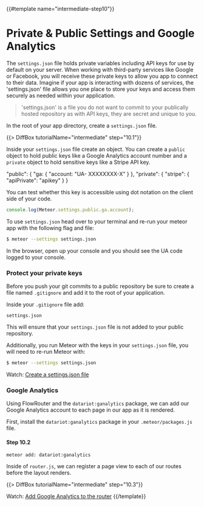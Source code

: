 {{#template name="intermediate-step10"}}

# Private &amp; Public Settings and Google Analytics

The `settings.json` file holds private variables including API keys for use by default on your server. When working with third-party services like Google or Facebook, you will receive these private keys to allow you app to connect to their data. Imagine if your app is interacting with dozens of services, the 'settings.json' file allows you one place to store your keys and access them securely as needed within your application.

> 'settings.json' is a file you do not want to commit to your publically hosted repository as with API keys, they are secret and unique to you.

In the root of your app directory, create a `settings.json` file.

{{> DiffBox tutorialName="intermediate" step="10.1"}}

Inside your `settings.json` file create an object. You can create a `public` object to hold public keys like a Google Analytics account number and a `private` object to hold sensitive keys like a Stripe API key.

"public": {
		"ga: {
			"account: "UA- XXXXXXXX-X"
	}
},
"private": {
	"stripe": {
		"apiPrivate": "apikey"
}
}

You can test whether this key is accessible using dot notation on the client side of your code.

```js
console.log(Meteor.settings.public.ga.account);
```

To use `settings.json` head over to your terminal and re-run your meteor app with the following flag and file:

```bash
$ meteor --settings settings.json
```

In the browser, open up your console and you should see the UA code logged to your console.

### Protect your private keys

Before you push your git commits to a public repository be sure to create a file named `.gitignore` and add it to the root of your application.

Inside your `.gitignore` file add:

```
settings.json
```

This will ensure that your `settings.json` file is not added to your public repository.

Additionally, you run Meteor with the keys in your `settings.json` file, you will need to re-run Meteor with:

```bash
$ meteor --settings settings.json
```

Watch: [Create a settings.json file](https://youtu.be/Np5WuyUw "Level Up Tutorials: Intermediate Meteor Tutorial #10 - Youtube")

### Google Analytics

Using FlowRouter and the `datariot:ganalytics` package, we can add our Google Analytics account to each page in our app as it is rendered.

First, install the `datariot:ganalytics` package in your `.meteor/packages.js` file.

<!-- Add analytics package -->
#### Step 10.2
`meteor add: datariot:ganalytics`

Inside of `router.js`, we can register a page view to each of our routes before the layout renders.

<!-- GAnalytics.pageview(); -->
{{> DiffBox tutorialName="intermediate" step="10.3"}}


Watch: [Add Google Analytics to the router](https://youtu.be/Np5WuyUw?t=7m1s "Level Up Tutorials: Intermediate Meteor Tutorial #10 - Youtube")
{{/template}}
